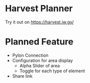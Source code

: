 # Harvest Planner
Try it out on https://harvest.iw.gy/

# Planned Feature
- Pylon Connection
- Configuration for area display
  - Alpha Slider of area
  - Toggle for each type of element
- Share link

